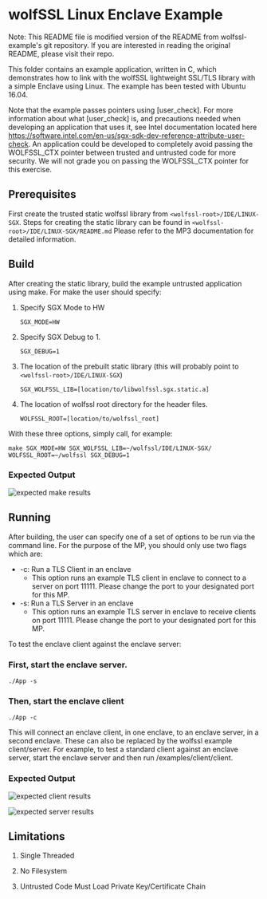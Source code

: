 # wolfSSL Linux Enclave Example

Note: This README file is modified version of the README from wolfssl-example's git repository. If you are interested in reading the original README, please visit their repo.

This folder contains an example application, written in C, which demonstrates how to link with the wolfSSL lightweight SSL/TLS library with a simple Enclave using Linux. The example has been tested with Ubuntu 16.04.

Note that the example passes pointers using [user_check]. For more information
about what [user_check] is, and precautions needed when developing an application
that uses it, see Intel documentation located here
https://software.intel.com/en-us/sgx-sdk-dev-reference-attribute-user-check. An
application could be developed to completely avoid passing the WOLFSSL_CTX
pointer between trusted and untrusted code for more security. We will not grade you on passing the WOLFSSL_CTX pointer for this exercise.

## Prerequisites

First create the trusted static wolfssl library from `<wolfssl-root>/IDE/LINUX-SGX`. Steps for creating the static library can be found in `<wolfssl-root>/IDE/LINUX-SGX/README.md` Please refer to the MP3 documentation for detailed information.

## Build

After creating the static library, build the example untrusted application using make. For make the user should specify:
1. Specify SGX Mode to HW

	`SGX_MODE=HW`


2. Specify SGX Debug to 1.

    `SGX_DEBUG=1`

3. The location of the prebuilt static library (this will probably point to `<wolfssl-root>/IDE/LINUX-SGX`)

    `SGX_WOLFSSL_LIB=[location/to/libwolfssl.sgx.static.a]`

4. The location of wolfssl root directory for the header files.

    `WOLFSSL_ROOT=[location/to/wolfssl_root]`

With these three options, simply call, for example:

```make SGX_MODE=HW SGX_WOLFSSL_LIB=~/wolfssl/IDE/LINUX-SGX/ WOLFSSL_ROOT=~/wolfssl SGX_DEBUG=1 ```

### Expected Output

![expected make results](README-images/expected-make-output.png)

## Running
After building, the user can specify one of a set of options to be run via the command line. For the purpose of the MP, you should only use two flags which are:

* -c: Run a TLS Client in an enclave
  * This option runs an example TLS client in enclave to connect to a server on port 11111. Please change the port to your designated port for this MP.
* -s: Run a TLS Server in an enclave
  * This option runs an example TLS server in enclave to receive clients on port 11111. Please change the port to your designated port for this MP.

To test the enclave client against the enclave server:

### First, start the enclave server.
    ./App -s

### Then, start the enclave client
    ./App -c

This will connect an enclave client, in one enclave, to an enclave server, in a second enclave. These can also be replaced by the wolfssl example client/server. For example, to test a standard client against an enclave server, start the enclave server and then run <wolfssl-root>/examples/client/client.

### Expected Output

![expected client results](README-images/expected-run-output-client.png)

![expected server results](README-images/expected-run-output-server.png)

## Limitations

1) Single Threaded

2) No Filesystem

3) Untrusted Code Must Load Private Key/Certificate Chain